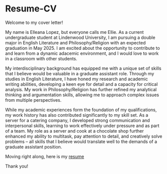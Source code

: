 # Resume-CV

Welcome to my cover letter!

My name is Elleana Lopez, but everyone calls me Ellie. As a current undergraduate student at Lindenwood University, I am pursuing a double major in English Literature and Philosophy/Religion with an expected graduation in May 2025. I am excited about the opportunity to contribute to and learn from a dynamic adacemic environment, and I would love to work in a classroom with other students.

My interdisciplinary background has equipped me with a unique set of skills that I believe would be valuable in a graduate assistant role. Through my studies in English Literature, I have honed my research and academic writing abilities, developing a keen eye for detail and a capacity for critical analysis. My work in Philosophy/Religion has further refined my analytical thinking and argumentation skills, allowing me to approach complex issues from multiple perspectives.

While my academic experiences form the foundation of my qualifications, my work history has also contributed significantly to my skill set. As a server for a catering company, I developed strong communication and interpersonal skills, learning to work effectively under pressure and as part of a team. My role as a server and cook at a chocolate shop further enhanced my ability to multitask, pay attention to detail, and creatively solve problems – all skills that I believe would translate well to the demands of a graduate assistant position.

Moving right along, here is my [resume](https://github.com/user-attachments/files/16987648/Elleana.Lopez.Resume.pdf)


Thank you!
